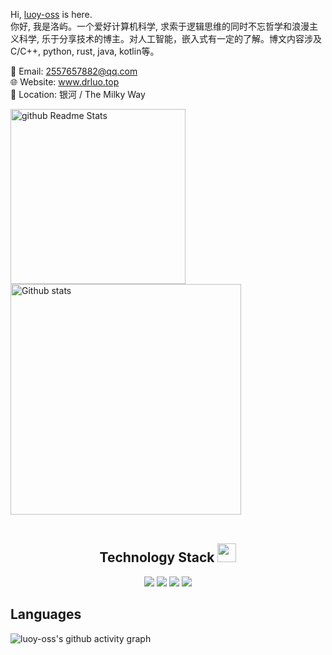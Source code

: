 

<div>

  <p>
    Hi, <a href="https://github.com/luoy-oss">luoy-oss</a> is here. <br />
    你好, 我是洛屿。一个爱好计算机科学, 求索于逻辑思维的同时不忘哲学和浪漫主义科学, 乐于分享技术的博主。对人工智能，嵌入式有一定的了解。博文内容涉及C/C++, python, rust, java, kotlin等。<br />
  </p>
</div>

<div>
  <p>
    📧 Email: <a href="mailto:2557657882@qq.com">2557657882@qq.com</a> <br />
    🌐 Website: <a href="https://www.drluo.top/">www.drluo.top</a> <br />
    📍 Location: 银河 / The Milky Way <br />
  </p>

</div>

<div>
    <left>
        <img src="https://github-readme-stats.drluo.top/api/top-langs/?username=luoy-oss&layout=compact&theme=dracula" alt="github Readme Stats" width="280"/>
        <img src="https://github-readme-stats.drluo.top/api/?username=luoy-oss&show_icons=true&theme=dracula" alt="Github stats" width="369"/>
    </left>

</div>

<br>

<h2 align="center">Technology Stack <img src="https://media.giphy.com/media/WUlplcMpOCEmTGBtBW/giphy.gif" width="30"></h2>
<p align="center">
<img src="https://img.shields.io/badge/-C++-00599C?style=flat-square&logo=c"/>
<img src="https://img.shields.io/badge/C-00599C?style=flat-square&logo=c&logoColor=white"/>
<img src="https://img.shields.io/badge/python-blue?logo=python&logoColor=edb641"/>
<img src="https://img.shields.io/badge/rust-orange?logo=rust"/>
</p>


## Languages
<!-- ![Top programming languages](https://github-readme-stats.drluo.top/api/top-langs/?username=luoy-oss&layout=compact&theme=dracula) -->

<!-- ![Github](https://github-calendar.drluo.top/api/?user=luoy-oss) -->

![luoy-oss's github activity graph](https://github-readme-activity-graph.drluo.top/graph?username=luoy-oss&theme=dracula)
